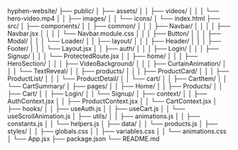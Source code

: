 hyphen-website/
├── public/
│ ├── assets/
│ │ ├── videos/
│ │ │ └── hero-video.mp4
│ │ ├── images/
│ │ └── icons/
│ └── index.html
├── src/
│ ├── components/
│ │ ├── common/
│ │ │ ├── Navbar/
│ │ │ │ ├── Navbar.jsx
│ │ │ │ └── Navbar.module.css
│ │ │ ├── Button/
│ │ │ ├── Modal/
│ │ │ └── Loader/
│ │ ├── layout/
│ │ │ ├── Header/
│ │ │ ├── Footer/
│ │ │ └── Layout.jsx
│ │ ├── auth/
│ │ │ ├── Login/
│ │ │ ├── Signup/
│ │ │ └── ProtectedRoute.jsx
│ │ ├── home/
│ │ │ ├── HeroSection/
│ │ │ ├── VideoBackground/
│ │ │ ├── CurtainAnimation/
│ │ │ └── TextReveal/
│ │ ├── products/
│ │ │ ├── ProductCard/
│ │ │ ├── ProductList/
│ │ │ └── ProductDetail/
│ │ └── cart/
│ │ ├── CartItem/
│ │ └── CartSummary/
│ ├── pages/
│ │ ├── Home/
│ │ ├── Products/
│ │ ├── Cart/
│ │ ├── Login/
│ │ └── Signup/
│ ├── context/
│ │ ├── AuthContext.jsx
│ │ ├── ProductContext.jsx
│ │ └── CartContext.jsx
│ ├── hooks/
│ │ ├── useAuth.js
│ │ ├── useCart.js
│ │ └── useScrollAnimation.js
│ ├── utils/
│ │ ├── animations.js
│ │ ├── constants.js
│ │ └── helpers.js
│ ├── data/
│ │ └── products.js
│ ├── styles/
│ │ ├── globals.css
│ │ ├── variables.css
│ │ └── animations.css
│ └── App.jsx
├── package.json
└── README.md
